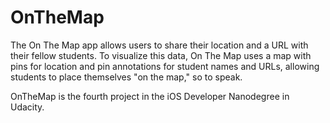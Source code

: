 # OnTheMap

The On The Map app allows users to share their location and a URL with their fellow students. To visualize this data, On The Map uses a map with pins for location and pin annotations for student names and URLs, allowing students to place themselves "on the map," so to speak.

OnTheMap is the fourth project in the iOS Developer Nanodegree in Udacity.
